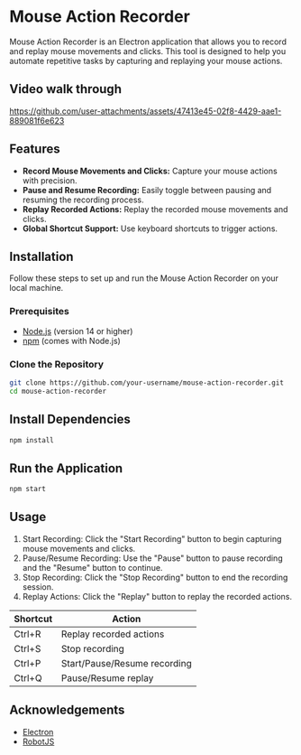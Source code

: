 # Mouse Action Recorder

Mouse Action Recorder is an Electron application that allows you to record and replay mouse movements and clicks. This tool is designed to help you automate repetitive tasks by capturing and replaying your mouse actions.

## Video walk through
https://github.com/user-attachments/assets/47413e45-02f8-4429-aae1-889081f6e623

## Features

- **Record Mouse Movements and Clicks:** Capture your mouse actions with precision.
- **Pause and Resume Recording:** Easily toggle between pausing and resuming the recording process.
- **Replay Recorded Actions:** Replay the recorded mouse movements and clicks.
- **Global Shortcut Support:** Use keyboard shortcuts to trigger actions.

## Installation

Follow these steps to set up and run the Mouse Action Recorder on your local machine.

### Prerequisites

- [Node.js](https://nodejs.org/) (version 14 or higher)
- [npm](https://www.npmjs.com/) (comes with Node.js)

### Clone the Repository

```bash
git clone https://github.com/your-username/mouse-action-recorder.git
cd mouse-action-recorder
```
## Install Dependencies

```bash
npm install
```

## Run the Application

```bash
npm start
```

## Usage
  1. Start Recording: Click the "Start Recording" button to begin capturing mouse movements and clicks.
  2. Pause/Resume Recording: Use the "Pause" button to pause recording and the "Resume" button to continue.
  3. Stop Recording: Click the "Stop Recording" button to end the recording session.
  4. Replay Actions: Click the "Replay" button to replay the recorded actions.

| Shortcut | Action               |
|----------|----------------------|
| Ctrl+R   | Replay recorded actions |
| Ctrl+S   | Stop recording        |
| Ctrl+P   | Start/Pause/Resume recording       |
| Ctrl+Q   | Pause/Resume replay   |


## Acknowledgements

- [Electron](https://www.electronjs.org/)
- [RobotJS](http://robotjs.io/)

